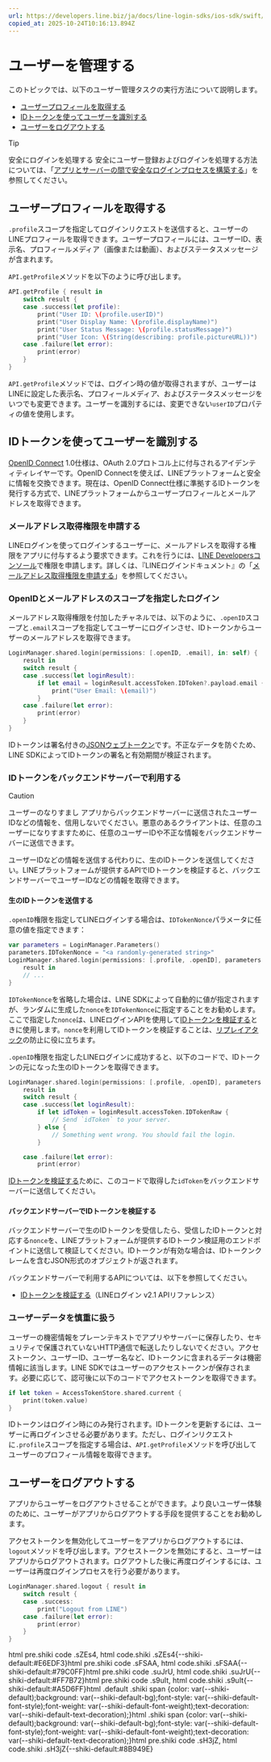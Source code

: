 ```yaml
---
url: https://developers.line.biz/ja/docs/line-login-sdks/ios-sdk/swift/managing-users/
copied_at: 2025-10-24T10:16:13.894Z
---
```

# ユーザーを管理する

このトピックでは、以下のユーザー管理タスクの実行方法について説明します。

*   [ユーザープロフィールを取得する](#get-profile)
*   [IDトークンを使ってユーザーを識別する](#get-id-token)
*   [ユーザーをログアウトする](#logout)

> [!TIP]
> 安全にログインを処理する
> 安全にユーザー登録およびログインを処理する方法については、「[アプリとサーバーの間で安全なログインプロセスを構築する](https://developers.line.biz/ja/docs/line-login/secure-login-process/)」を参照してください。

## ユーザープロフィールを取得する

`.profile`スコープを指定してログインリクエストを送信すると、ユーザーのLINEプロフィールを取得できます。ユーザープロフィールには、ユーザーID、表示名、プロフィールメディア（画像または動画）、およびステータスメッセージが含まれます。

`API.getProfile`メソッドを以下のように呼び出します。

```swift
API.getProfile { result in
    switch result {
    case .success(let profile):
        print("User ID: \(profile.userID)")
        print("User Display Name: \(profile.displayName)")
        print("User Status Message: \(profile.statusMessage)")
        print("User Icon: \(String(describing: profile.pictureURL))")
    case .failure(let error):
        print(error)
    }
}
```

`API.getProfile`メソッドでは、ログイン時の値が取得されますが、ユーザーはLINEに設定した表示名、プロフィールメディア、およびステータスメッセージをいつでも変更できます。ユーザーを識別するには、変更できない`userID`プロパティの値を使用します。

## IDトークンを使ってユーザーを識別する

[OpenID Connect](https://openid.net/developers/how-connect-works/) 1.0仕様は、OAuth 2.0プロトコル上に付与されるアイデンティティレイヤーです。OpenID Connectを使えば、LINEプラットフォームと安全に情報を交換できます。現在は、OpenID Connect仕様に準拠するIDトークンを発行する方式で、LINEプラットフォームからユーザープロフィールとメールアドレスを取得できます。

### メールアドレス取得権限を申請する

LINEログインを使ってログインするユーザーに、メールアドレスを取得する権限をアプリに付与するよう要求できます。これを行うには、[LINE Developersコンソール](https://developers.line.biz/console/)で権限を申請します。詳しくは、『LINEログインドキュメント』の「[メールアドレス取得権限を申請する](https://developers.line.biz/ja/docs/line-login/integrate-line-login/#applying-for-email-permission)」を参照してください。

### OpenIDとメールアドレスのスコープを指定したログイン

メールアドレス取得権限を付加したチャネルでは、以下のように、`.openID`スコープと`.email`スコープを指定してユーザーにログインさせ、IDトークンからユーザーのメールアドレスを取得できます。

```swift
LoginManager.shared.login(permissions: [.openID, .email], in: self) {
    result in
    switch result {
    case .success(let loginResult):
        if let email = loginResult.accessToken.IDToken?.payload.email {
            print("User Email: \(email)")
        }
    case .failure(let error):
        print(error)
    }
}
```

IDトークンは署名付きの[JSONウェブトークン](https://datatracker.ietf.org/doc/html/rfc7519)です。不正なデータを防ぐため、LINE SDKによってIDトークンの署名と有効期間が検証されます。

### IDトークンをバックエンドサーバーで利用する

> [!CAUTION]
> ユーザーのなりすまし
> アプリからバックエンドサーバーに送信されたユーザーIDなどの情報を、信用しないでください。悪意のあるクライアントは、任意のユーザーになりすますために、任意のユーザーIDや不正な情報をバックエンドサーバーに送信できます。
> 
> ユーザーIDなどの情報を送信する代わりに、生のIDトークンを送信してください。LINEプラットフォームが提供するAPIでIDトークンを検証すると、バックエンドサーバーでユーザーIDなどの情報を取得できます。

#### 生のIDトークンを送信する

`.openID`権限を指定してLINEログインする場合は、`IDTokenNonce`パラメータに任意の値を指定できます：

```swift
var parameters = LoginManager.Parameters()
parameters.IDTokenNonce = "<a randomly-generated string>"
LoginManager.shared.login(permissions: [.profile, .openID], parameters: parameters) {
    result in
    // ...
}
```

`IDTokenNonce`を省略した場合は、LINE SDKによって自動的に値が指定されますが、ランダムに生成した`nonce`を`IDTokenNonce`に指定することをお勧めします。ここで指定した`nonce`は、LINEログインAPIを使用して[IDトークンを検証する](#verify-id-token-on-server)ときに使用します。`nonce`を利用してIDトークンを検証することは、[リプレイアタック](https://en.wikipedia.org/wiki/Replay_attack)の防止に役に立ちます。

`.openID`権限を指定したLINEログインに成功すると、以下のコードで、IDトークンの元になった生のIDトークンを取得できます。

```swift
LoginManager.shared.login(permissions: [.profile, .openID], parameters: parameters) {
    result in
    switch result {
    case .success(let loginResult):
        if let idToken = loginResult.accessToken.IDTokenRaw {
            // Send `idToken` to your server.
        } else {
            // Something went wrong. You should fail the login.
        }

    case .failure(let error):
        print(error)
```

[IDトークンを検証する](#verify-id-token-on-server)ために、このコードで取得した`idToken`をバックエンドサーバーに送信してください。

#### バックエンドサーバーでIDトークンを検証する

バックエンドサーバーで生のIDトークンを受信したら、受信したIDトークンと対応する`nonce`を、LINEプラットフォームが提供するIDトークン検証用のエンドポイントに送信して検証してください。IDトークンが有効な場合は、IDトークンクレームを含むJSON形式のオブジェクトが返されます。

バックエンドサーバーで利用するAPIについては、以下を参照してください。

*   [IDトークンを検証する](https://developers.line.biz/ja/reference/line-login/#verify-id-token)（LINEログイン v2.1 APIリファレンス）

### ユーザーデータを慎重に扱う

ユーザーの機密情報をプレーンテキストでアプリやサーバーに保存したり、セキュリティで保護されていないHTTP通信で転送したりしないでください。アクセストークン、ユーザーID、ユーザー名など、IDトークンに含まれるデータは機密情報に該当します。LINE SDKではユーザーのアクセストークンが保存されます。必要に応じて、認可後に以下のコードでアクセストークンを取得できます。

```swift
if let token = AccessTokenStore.shared.current {
    print(token.value)
}
```

IDトークンはログイン時にのみ発行されます。IDトークンを更新するには、ユーザーに再ログインさせる必要があります。ただし、ログインリクエストに`.profile`スコープを指定する場合は、`API.getProfile`メソッドを呼び出してユーザーのプロフィール情報を取得できます。

## ユーザーをログアウトする

アプリからユーザーをログアウトさせることができます。より良いユーザー体験のために、ユーザーがアプリからログアウトする手段を提供することをお勧めします。

アクセストークンを無効化してユーザーをアプリからログアウトするには、`logout`メソッドを呼び出します。アクセストークンを無効にすると、ユーザーはアプリからログアウトされます。ログアウトした後に再度ログインするには、ユーザーは再度ログインプロセスを行う必要があります。

```swift
LoginManager.shared.logout { result in
    switch result {
    case .success:
        print("Logout from LINE")
    case .failure(let error):
        print(error)
    }
}
```

html pre.shiki code .sZEs4, html code.shiki .sZEs4{--shiki-default:#E6EDF3}html pre.shiki code .sFSAA, html code.shiki .sFSAA{--shiki-default:#79C0FF}html pre.shiki code .suJrU, html code.shiki .suJrU{--shiki-default:#FF7B72}html pre.shiki code .s9uIt, html code.shiki .s9uIt{--shiki-default:#A5D6FF}html .default .shiki span {color: var(--shiki-default);background: var(--shiki-default-bg);font-style: var(--shiki-default-font-style);font-weight: var(--shiki-default-font-weight);text-decoration: var(--shiki-default-text-decoration);}html .shiki span {color: var(--shiki-default);background: var(--shiki-default-bg);font-style: var(--shiki-default-font-style);font-weight: var(--shiki-default-font-weight);text-decoration: var(--shiki-default-text-decoration);}html pre.shiki code .sH3jZ, html code.shiki .sH3jZ{--shiki-default:#8B949E}